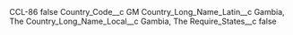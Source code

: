 <?xml version="1.0" encoding="UTF-8"?>
<CustomMetadata xmlns="http://soap.sforce.com/2006/04/metadata" xmlns:xsi="http://www.w3.org/2001/XMLSchema-instance" xmlns:xsd="http://www.w3.org/2001/XMLSchema">
    <label>CCL-86</label>
    <protected>false</protected>
    <values>
        <field>Country_Code__c</field>
        <value xsi:type="xsd:string">GM</value>
    </values>
    <values>
        <field>Country_Long_Name_Latin__c</field>
        <value xsi:type="xsd:string">Gambia, The</value>
    </values>
    <values>
        <field>Country_Long_Name_Local__c</field>
        <value xsi:type="xsd:string">Gambia, The</value>
    </values>
    <values>
        <field>Require_States__c</field>
        <value xsi:type="xsd:boolean">false</value>
    </values>
</CustomMetadata>
